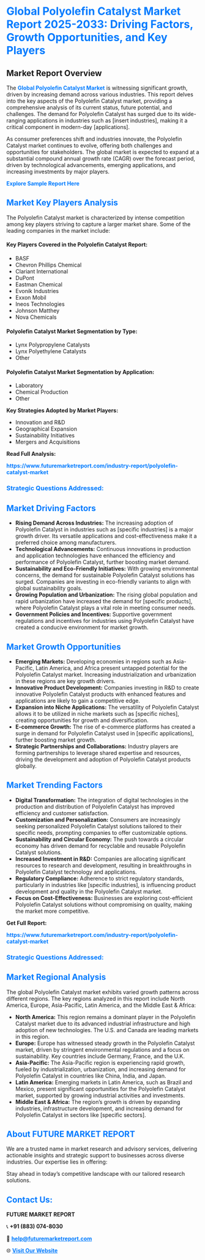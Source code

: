 <h1 style="color: #007BFF;">Global Polyolefin Catalyst Market Report 2025-2033: Driving Factors, Growth Opportunities, and Key Players</h1>

<section id="overview">
<h2>Market Report Overview</h2>
<p>The <a href="https://www.futuremarketreport.com/industry-report/polyolefin-catalyst-market" style="color: #007BFF; text-decoration: none;"><strong>Global Polyolefin Catalyst Market</strong></a> is witnessing significant growth, driven by increasing demand across various industries. This report delves into the key aspects of the Polyolefin Catalyst market, providing a comprehensive analysis of its current status, future potential, and challenges. The demand for Polyolefin Catalyst has surged due to its wide-ranging applications in industries such as [insert industries], making it a critical component in modern-day [applications].</p>
<p>As consumer preferences shift and industries innovate, the Polyolefin Catalyst market continues to evolve, offering both challenges and opportunities for stakeholders. The global market is expected to expand at a substantial compound annual growth rate (CAGR) over the forecast period, driven by technological advancements, emerging applications, and increasing investments by major players.</p>
</section>

<section id="overview">
<p><a href="https://www.futuremarketreport.com/request-sample/reportId=59628" style="color: #007BFF; text-decoration: none;"><strong>Explore Sample Report Here</strong></a></p>
</section>

<section id="key-players">
<h2 style="color: #007BFF;">Market Key Players Analysis</h2>
<p>The Polyolefin Catalyst market is characterized by intense competition among key players striving to capture a larger market share. Some of the leading companies in the market include:</p>
<h4>Key Players Covered in the Polyolefin Catalyst Report:</h4>
<ul><li>BASF</li><li>Chevron Phillips Chemical</li><li>Clariant International</li><li>DuPont</li><li>Eastman Chemical</li><li>Evonik Industries</li><li>Exxon Mobil</li><li>Ineos Technologies</li><li>Johnson Matthey</li><li>Nova Chemicals</li></ul>
<h4>Polyolefin Catalyst Market Segmentation by Type:</h4>
<ul><li>Lynx Polypropylene Catalysts</li><li>Lynx Polyethylene Catalysts</li><li>Other</li></ul>

<h4>Polyolefin Catalyst Market Segmentation by Application:</h4>
<ul><li>Laboratory</li><li>Chemical Production</li><li>Other</li></ul>
<p><strong>Key Strategies Adopted by Market Players:</strong></p>
<ul>
<li>Innovation and R&D</li>
<li>Geographical Expansion</li>
<li>Sustainability Initiatives</li>
<li>Mergers and Acquisitions</li>
</ul>
</section>

<section>
<p><strong>Read Full Analysis: </strong></p><a href="https://www.futuremarketreport.com/industry-report/polyolefin-catalyst-market" style="color: #007BFF; text-decoration: none;"><strong>https://www.futuremarketreport.com/industry-report/polyolefin-catalyst-market</strong></a>
<h3 style="color: #007BFF;">Strategic Questions Addressed:</h3>
</section>

<section id="driving-factors">
<h2 style="color: #007BFF;">Market Driving Factors</h2>
<ul>
<li><strong>Rising Demand Across Industries:</strong> The increasing adoption of Polyolefin Catalyst in industries such as [specific industries] is a major growth driver. Its versatile applications and cost-effectiveness make it a preferred choice among manufacturers.</li>
<li><strong>Technological Advancements:</strong> Continuous innovations in production and application technologies have enhanced the efficiency and performance of Polyolefin Catalyst, further boosting market demand.</li>
<li><strong>Sustainability and Eco-Friendly Initiatives:</strong> With growing environmental concerns, the demand for sustainable Polyolefin Catalyst solutions has surged. Companies are investing in eco-friendly variants to align with global sustainability goals.</li>
<li><strong>Growing Population and Urbanization:</strong> The rising global population and rapid urbanization have increased the demand for [specific products], where Polyolefin Catalyst plays a vital role in meeting consumer needs.</li>
<li><strong>Government Policies and Incentives:</strong> Supportive government regulations and incentives for industries using Polyolefin Catalyst have created a conducive environment for market growth.</li>
</ul>
</section>

<section id="growth-opportunities">
<h2 style="color: #007BFF;">Market Growth Opportunities</h2>
<ul>
<li><strong>Emerging Markets:</strong> Developing economies in regions such as Asia-Pacific, Latin America, and Africa present untapped potential for the Polyolefin Catalyst market. Increasing industrialization and urbanization in these regions are key growth drivers.</li>
<li><strong>Innovative Product Development:</strong> Companies investing in R&D to create innovative Polyolefin Catalyst products with enhanced features and applications are likely to gain a competitive edge.</li>
<li><strong>Expansion into Niche Applications:</strong> The versatility of Polyolefin Catalyst allows it to be utilized in niche markets such as [specific niches], creating opportunities for growth and diversification.</li>
<li><strong>E-commerce Growth:</strong> The rise of e-commerce platforms has created a surge in demand for Polyolefin Catalyst used in [specific applications], further boosting market growth.</li>
<li><strong>Strategic Partnerships and Collaborations:</strong> Industry players are forming partnerships to leverage shared expertise and resources, driving the development and adoption of Polyolefin Catalyst products globally.</li>
</ul>
</section>

<section id="trending-factors">
<h2 style="color: #007BFF;">Market Trending Factors</h2>
<ul>
<li><strong>Digital Transformation:</strong> The integration of digital technologies in the production and distribution of Polyolefin Catalyst has improved efficiency and customer satisfaction.</li>
<li><strong>Customization and Personalization:</strong> Consumers are increasingly seeking personalized Polyolefin Catalyst solutions tailored to their specific needs, prompting companies to offer customizable options.</li>
<li><strong>Sustainability and Circular Economy:</strong> The push towards a circular economy has driven demand for recyclable and reusable Polyolefin Catalyst solutions.</li>
<li><strong>Increased Investment in R&D:</strong> Companies are allocating significant resources to research and development, resulting in breakthroughs in Polyolefin Catalyst technology and applications.</li>
<li><strong>Regulatory Compliance:</strong> Adherence to strict regulatory standards, particularly in industries like [specific industries], is influencing product development and quality in the Polyolefin Catalyst market.</li>
<li><strong>Focus on Cost-Effectiveness:</strong> Businesses are exploring cost-efficient Polyolefin Catalyst solutions without compromising on quality, making the market more competitive.</li>
</ul>
</section>

<section>
<p><strong>Get Full Report: </strong></p><a href="https://www.futuremarketreport.com/industry-report/polyolefin-catalyst-market" style="color: #007BFF; text-decoration: none;"><strong>https://www.futuremarketreport.com/industry-report/polyolefin-catalyst-market</strong></a>
<h3 style="color: #007BFF;">Strategic Questions Addressed:</h3>
</section>


<section id="regional-analysis">
<h2 style="color: #007BFF;">Market Regional Analysis</h2>
<p>The global Polyolefin Catalyst market exhibits varied growth patterns across different regions. The key regions analyzed in this report include North America, Europe, Asia-Pacific, Latin America, and the Middle East & Africa:</p>
<ul>
<li><strong>North America:</strong> This region remains a dominant player in the Polyolefin Catalyst market due to its advanced industrial infrastructure and high adoption of new technologies. The U.S. and Canada are leading markets in this region.</li>
<li><strong>Europe:</strong> Europe has witnessed steady growth in the Polyolefin Catalyst market, driven by stringent environmental regulations and a focus on sustainability. Key countries include Germany, France, and the U.K.</li>
<li><strong>Asia-Pacific:</strong> The Asia-Pacific region is experiencing rapid growth, fueled by industrialization, urbanization, and increasing demand for Polyolefin Catalyst in countries like China, India, and Japan.</li>
<li><strong>Latin America:</strong> Emerging markets in Latin America, such as Brazil and Mexico, present significant opportunities for the Polyolefin Catalyst market, supported by growing industrial activities and investments.</li>
<li><strong>Middle East & Africa:</strong> The region’s growth is driven by expanding industries, infrastructure development, and increasing demand for Polyolefin Catalyst in sectors like [specific sectors].</li>
</ul>
</section>

<footer>
<h2 style="color: #007BFF;">About FUTURE MARKET REPORT</h2>
<p>We are a trusted name in market research and advisory services, delivering actionable insights and strategic support to businesses across diverse industries. Our expertise lies in offering:</p>

<p>Stay ahead in today’s competitive landscape with our tailored research solutions.</p>

<h2 style="color: #007BFF;">Contact Us:</h2>
<p><strong>FUTURE MARKET REPORT</strong></p>
<p>📞 <strong>+91 (883) 074-8030</strong></p>
<p>📧 <strong><a href="mailto:help@futuremarketreport.com" style="color: #007BFF;">help@futuremarketreport.com</a></strong></p>
<p>🌐 <strong><a href="https://www.futuremarketreport.com/" style="color: #007BFF;">Visit Our Website</a></strong></p>
</footer>